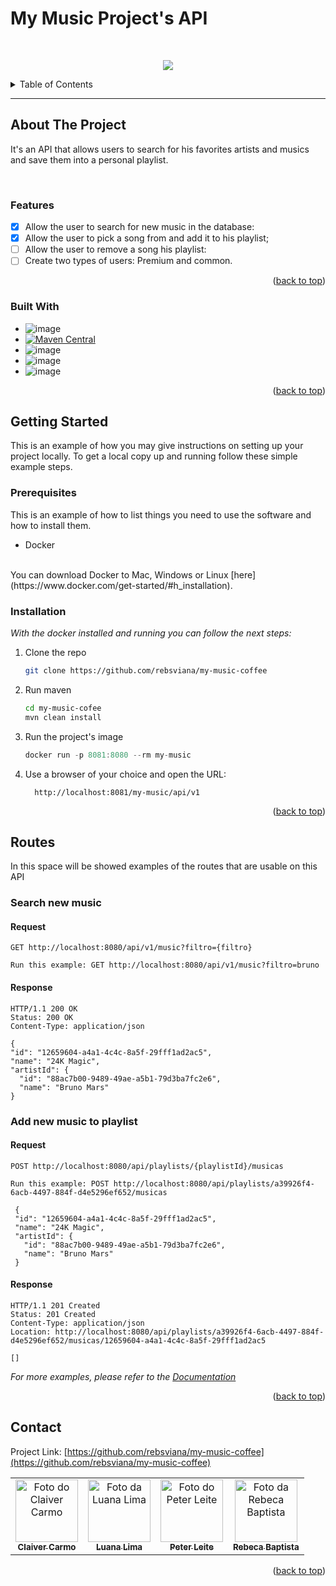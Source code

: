 <a name="readme-top"></a>

<h1 align="left"> My Music Project's API </h1>
<br>

<p align="center">
   <img src="http://img.shields.io/static/v1?label=STATUS&message=UNDER%20DEVELOPMENT&color=RED&style=for-the-badge"/>
</p>

<!-- TABLE OF CONTENTS -->
<details>
  <summary>Table of Contents</summary>
  <ol>
    <li>
      <a href="#about-the-project">About The Project</a>
      <ul>
        <li><a href="#features">Features</a></li>
      </ul>
       <ul>
        <li><a href="#built-with">Built With</a></li>
      </ul>
    </li>
    <li>
      <a href="#getting-started">Getting Started</a>
      <ul>
        <li><a href="#prerequisites">Prerequisites</a></li>
        <li><a href="#installation">Installation</a></li>
      </ul>
    </li>
    <li><a href="#routes">Routes</a></li>
    <li><a href="#Contat">Contact</a></li>
  </ol>
</details>
<hr>

<!-- ABOUT THE PROJECT -->
## About The Project

It's an API that allows users to search for his favorites artists and musics and save them into a personal playlist.

<br>

### Features
- [x]  Allow the user to search for new music in the database: 
- [x]  Allow the user to pick a song from and add it to his playlist; 
- [ ]  Allow the user to remove a song his playlist: 
- [ ]  Create two types of users: Premium and common.

<p align="right">(<a href="#readme-top">back to top</a>)</p>


### Built With

* ![image](https://img.shields.io/badge/Java-ED8B00?style=for-the-badge&logo=java&logoColor=white)
* [![Maven Central](https://maven-badges-generator.herokuapp.com/maven-central/tech.iooo.coco/iooo-distribution-config/badge.svg?color=orange&style=flat-square)](https://maven-badges-generator.herokuapp.com/maven-central/tech.iooo.coco/iooo-distribution-config)
* ![image](https://img.shields.io/badge/Spring_Boot-F2F4F9?style=for-the-badge&logo=spring-boot)
* ![image](https://img.shields.io/badge/SQLite-07405E?style=for-the-badge&logo=sqlite&logoColor=white)
* ![image](https://img.shields.io/badge/Docker-2496ED?style=for-the-badge&logo=docker&logoColor=white)

<p align="right">(<a href="#readme-top">back to top</a>)</p>

<!-- GETTING STARTED -->
## Getting Started

This is an example of how you may give instructions on setting up your project locally.
To get a local copy up and running follow these simple example steps.
<br>

### Prerequisites

This is an example of how to list things you need to use the software and how to install them.
* Docker
<br>
You can download Docker to Mac, Windows or Linux [here](https://www.docker.com/get-started/#h_installation).

<br>

### Installation

_With the docker installed and running you can follow the next steps:_

1. Clone the repo
   ```sh
   git clone https://github.com/rebsviana/my-music-coffee
   ```
2. Run maven 
   ```sh
   cd my-music-cofee
   mvn clean install
   ```
4. Run the project's image
   ```js
   docker run -p 8081:8080 --rm my-music
   ```

5. Use a browser of your choice and open the URL:

         http://localhost:8081/my-music/api/v1

<p align="right">(<a href="#readme-top">back to top</a>)</p>


<!-- USAGE EXAMPLES -->
## Routes

In this space will be showed examples of the routes that are usable on this API

### Search new music

#### Request

```
GET http://localhost:8080/api/v1/music?filtro={filtro}

Run this example: GET http://localhost:8080/api/v1/music?filtro=bruno
```

#### Response

    HTTP/1.1 200 OK
    Status: 200 OK
    Content-Type: application/json

    {
    "id": "12659604-a4a1-4c4c-8a5f-29fff1ad2ac5",
    "name": "24K Magic",
    "artistId": {
      "id": "88ac7b00-9489-49ae-a5b1-79d3ba7fc2e6",
      "name": "Bruno Mars"
    }

### Add new music to playlist

#### Request

```
POST http://localhost:8080/api/playlists/{playlistId}/musicas

Run this example: POST http://localhost:8080/api/playlists/a39926f4-6acb-4497-884f-d4e5296ef652/musicas

 {
 "id": "12659604-a4a1-4c4c-8a5f-29fff1ad2ac5",
 "name": "24K Magic",
 "artistId": {
   "id": "88ac7b00-9489-49ae-a5b1-79d3ba7fc2e6",
   "name": "Bruno Mars"
 }
```

#### Response

    HTTP/1.1 201 Created
    Status: 201 Created
    Content-Type: application/json
    Location: http://localhost:8080/api/playlists/a39926f4-6acb-4497-884f-d4e5296ef652/musicas/12659604-a4a1-4c4c-8a5f-29fff1ad2ac5

    []

_For more examples, please refer to the [Documentation](https://docs.google.com/document/d/1fEzrdsFtBViF5x-4h2T7BrSUCHZqf9nVHXdaVnIRC4Q/edit?usp=sharing)_

<p align="right">(<a href="#readme-top">back to top</a>)</p>

<!-- CONTACT -->
## Contact

Project Link: [https://github.com/rebsviana/my-music-coffee](https://github.com/rebsviana/my-music-coffee)

<table>
  <tr>
    <td align="center">
      <a href="#">
        <img src="https://avatars3.githubusercontent.com/u/31936044" width="100px;" alt="Foto do Claiver Carmo"/><br>
        <sub>
          <b>Claiver Carmo</b>
        </sub>
      </a>
    </td>
    <td align="center">
      <a href="#">
        <img src="https://user-images.githubusercontent.com/108896697/187672817-4942f97b-c2e2-4f59-9472-ea775ed14f0b.jpg" width="100px;" alt="Foto da Luana Lima"/><br>
        <sub>
          <b>Luana Lima</b>
        </sub>
      </a>
    </td>
    <td align="center">
      <a href="#">
        <img src="https://media.seudinheiro.com/cdn-cgi/image/fit=contain,width=640&,format=auto/uploads/2022/08/lebron-jams-nba-lakers-rep-1-628x353.jpg" width=100px; alt="Foto do Peter Leite"/><br>
        <sub>
          <b>Peter Leite</b>
        </sub>
      </a>
    </td>
    <td align="center">
      <a href="#">
        <img src="https://user-images.githubusercontent.com/108896697/187672107-20aa04b1-2478-4396-862a-defcd86d1e26.jpeg" width="100px;" alt="Foto da Rebeca Baptista"/><br>
        <sub>
          <b>Rebeca Baptista</b>
        </sub>
      </a>
    </td>
  </tr>
</table>

<p align="right">(<a href="#readme-top">back to top</a>)</p>


